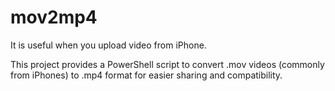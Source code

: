 # mov2mp4

It is useful when you upload video from iPhone.

This project provides a PowerShell script to convert .mov videos (commonly from iPhones) to .mp4 format for easier sharing and compatibility.
